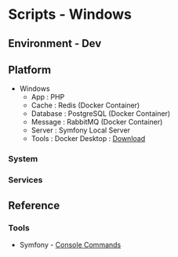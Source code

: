 # Scripts - Windows

## Environment - Dev

## Platform

* Windows
  * App : PHP
  * Cache : Redis (Docker Container)
  * Database : PostgreSQL (Docker Container)
  * Message : RabbitMQ (Docker Container)
  * Server : Symfony Local Server
  * Tools : Docker Desktop : [Download](https://www.docker.com/products/docker-desktop/)

### System

### Services

## Reference

### Tools

* Symfony             - [Console Commands](https://symfony.com/doc/current/console.html)
